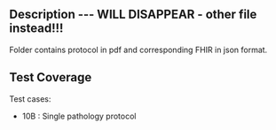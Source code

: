 ## Description  --- WILL DISAPPEAR - other file instead!!!

Folder contains protocol in pdf and corresponding FHIR in json format.

## Test Coverage

Test cases: 
* 10B : Single pathology protocol
